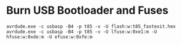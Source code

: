 # Burn USB Bootloader and Fuses
```
avrdude.exe -c usbasp -B4 -p t85 -v -U flash:w:t85_fastexit.hex
avrdude.exe -c usbasp -B4 -p t85 -v -U lfuse:w:0xe1:m -U hfuse:w:0xde:m -U efuse:w:0xfe:m
```
